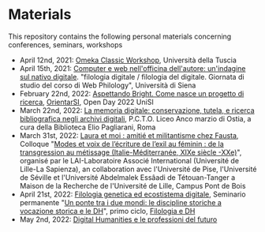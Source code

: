 # Materials

This repository contains the following personal materials concerning conferences, seminars, workshops

- April 12nd, 2021: [Omeka Classic Workshop](https://emmcarbe.github.io/materials/20210412_omeka_basic/index.html), Università della Tuscia
- April 15th, 2021: [Computer e web nell'officina dell'autore: un'indagine sul nativo digitale](https://emmcarbe.github.io/materials/20210415_webphilology_unisi/index.html). "filologia digitale / filologia del digitale. Giornata di studio del corso di Web Philology", Università di Siena
- February 22nd, 2022: [Aspettando Bright. Come nasce un progetto di ricerca](https://emmcarbe.github.io/materials/20220222_open_day_unisi/), [OrientarSI](https://orientarsi.unisi.it/scelgo/eventi-scegliere/open-day/evento/open-day-2022-dfclam), Open Day 2022 UniSI 
- March 22nd, 2022: [La memoria digitale: conservazione, tutela, e ricerca bibliografica negli archivi digitali](https://emmcarbe.github.io/materials/20220322_memoriadigitale/index.html), P.C.T.O. Liceo Anco marzio di Ostia, a cura della Biblioteca Elio Pagliarani, Roma
- March 31st, 2022: [Laura et moi : amitié et militantisme chez Fausta](https://github.com/emmcarbe/materials/blob/main/20220331_lille.pdf), Colloque "[Modes et voix de l’écriture de l’exil au féminin : de la transgression au métissage (Italie-Méditerranée, XIXe siècle -XXe)](https://www.fabula.org/actualites/modes-et-voix-de-lecriture-de-lexil-au-feminin-_107272.php?utm_source=dlvr.it&utm_medium=facebook)", organisé par le LAI-Laboratoire Associé International (Université de Lille-La Sapienza), an collaboration avec l'Université de Pise, l'Université de Séville et l'Université Abdelmalek Essâadi de Tétouan-Tanger a Maison de la Recherche de l'Université de Lille, Campus Pont de Bois
- April 21st, 2022: [Filologia genetica ed ecostistema digitale](https://github.com/emmcarbe/materials/blob/main/20220421_seminario_venezia/20220421_seminario_venezia.pdf), Seminario permanente "[Un ponte tra i due mondi: le discipline storiche a vocazione storica e le DH](https://diptext-kc.clarin-it.it/a-bridge-between-two-worlds-the-disciplines-with-a-historical-vocation-and-the-dhs/)", primo ciclo, [Filologia e DH](https://diptext-kc.clarin-it.it/first-cycle-2022/)
- May 2nd, 2022: [Digital Humanities e le professioni del futuro](https://slides.com/emmanuelacarbe/dh/fullscreen)
